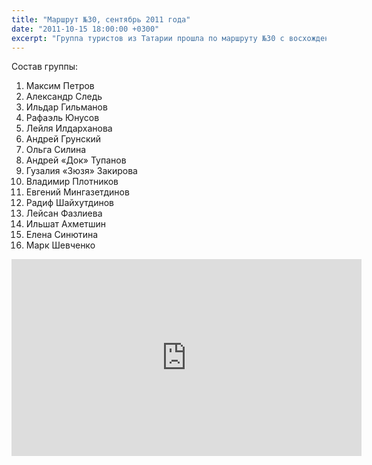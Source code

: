 ```yaml
---
title: "Маршрут №30, сентябрь 2011 года"
date: "2011-10-15 18:00:00 +0300"
excerpt: "Группа туристов из Татарии прошла по маршруту №30 с восхождением на Фишт в сентябре 2011 года."
---
```


Состав группы:

<ol>
  <li>Максим Петров</li>
  <li>Александр Следь</li>
  <li>Ильдар Гильманов</li>
  <li>Рафаэль Юнусов</li>
  <li>Лейля Илдарханова</li>
  <li>Андрей Грунский</li>
  <li>Ольга Силина</li>
  <li>Андрей &laquo;Док&raquo; Тупанов</li>
  <li>Гузалия &laquo;Зюзя&raquo; Закирова</li>
  <li>Владимир Плотников</li>
  <li>Евгений Мингазетдинов</li>
  <li>Радиф Шайхутдинов</li>
  <li>Лейсан Фазлиева</li>
  <li>Ильшат Ахметшин</li>
  <li>Елена Синютина</li>
  <li>Марк Шевченко</li>
</ol>

<iframe width="560" height="315" src="https://www.youtube.com/embed/5y5sw7IOsm4" frameborder="0" allow="accelerometer; autoplay; encrypted-media; gyroscope; picture-in-picture" allowfullscreen></iframe>
